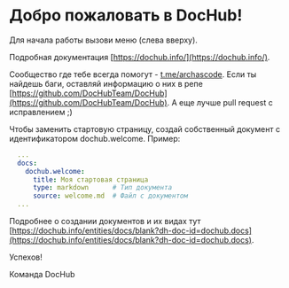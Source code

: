 # Добро пожаловать в DocHub!

Для начала работы вызови меню (слева вверху).

Подробная документация [https://dochub.info/](https://dochub.info/).

Сообщество где тебе всегда помогут - [t.me/archascode](t.me/archascode). 
Если ты найдешь баги, оставляй информацию о них в репе [https://github.com/DocHubTeam/DocHub](https://github.com/DocHubTeam/DocHub). 
А еще лучше pull request с исправлением ;)

Чтобы заменить стартовую страницу, создай собственный документ с идентификатором
dochub.welcome. Пример:

```yaml
  ...
  docs:
    dochub.welcome:
      title: Моя стартовая страница
      type: markdown      # Тип документа
      source: welcome.md  # Файл с документом
  ...
```

Подробнее о создании документов и их видах тут [https://dochub.info/entities/docs/blank?dh-doc-id=dochub.docs](https://dochub.info/entities/docs/blank?dh-doc-id=dochub.docs).

Успехов!

Команда DocHub